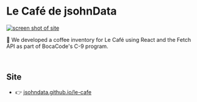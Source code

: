 # Le Café de jsohnData
[![screen shot of site](https://jsohndata.github.io/le-cafe/images/screen-shot.png)](https://jsohndata.github.io/le-cafe/)

🚀 We developed a coffee inventory for Le Café using React and the Fetch API as part of BocaCode's C-9 program.

<br>

## Site
* 👉 [jsohndata.github.io/le-cafe](https://jsohndata.github.io/le-cafe/)
